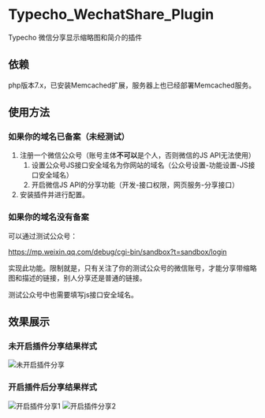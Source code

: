 # Typecho_WechatShare_Plugin
Typecho 微信分享显示缩略图和简介的插件

## 依赖

php版本7.x，已安装Memcached扩展，服务器上也已经部署Memcached服务。

## 使用方法

### 如果你的域名已备案（未经测试）

1. 注册一个微信公众号（账号主体**不可以**是个人，否则微信的JS API无法使用）
    1. 设置公众号JS接口安全域名为你网站的域名（公众号设置-功能设置-JS接口安全域名）
    2. 开启微信JS API的分享功能（开发-接口权限，网页服务-分享接口）
2. 安装插件并进行配置。


### 如果你的域名没有备案

可以通过测试公众号：

https://mp.weixin.qq.com/debug/cgi-bin/sandbox?t=sandbox/login

实现此功能。限制就是，只有关注了你的测试公众号的微信账号，才能分享带缩略图和描述的链接，别人分享还是普通的链接。

测试公众号中也需要填写js接口安全域名。

## 效果展示

### 未开启插件分享结果样式

![未开启插件分享](https://raw.github.com/frederickjoe/my_images/master/disabled.png)

### 开启插件后分享结果样式

![开启插件分享1](https://raw.github.com/frederickjoe/my_images/master/enabled1.png)
![开启插件分享2](https://raw.github.com/frederickjoe/my_images/master/enabled2.png)

